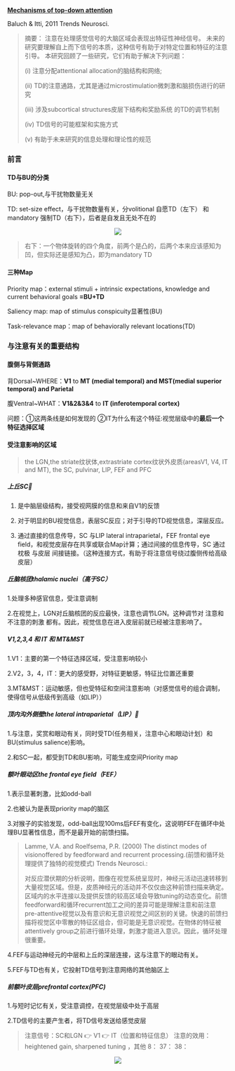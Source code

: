 [**Mechanisms of top-down attention**](https://pubmed.ncbi.nlm.nih.gov/21439656/)

Baluch & Itti, 2011 Trends Neurosci.

>摘要：
>注意在处理感觉信号的大脑区域会表现出特征性神经信号。
>未来的研究要理解自上而下信号的本质，这种信号有助于对特定位置和特征的注意引导。
>本研究回顾了一些研究，它们有助于解决下列问题：
>
>(i)	注意分配attentional allocation的脑结构和网络; 
>
>(ii)  TD的注意通路，尤其是通过microstimulation微刺激和脑损伤进行的研究
>
>(iii) 涉及subcortical structures皮层下结构和奖励系统 的TD的调节机制  
>
>(iv)	 TD信号的可能框架和实施方式
>
>(v)	有助于未来研究的信息处理和理论性的规范

### 前言

#### TD与BU的分类
BU: pop-out,与干扰物数量无关

TD: set-size effect，与干扰物数量有关，分volitional 自愿TD（左下） 和mandatory 强制TD（右下），后者是自发且无处不在的

 <div align=center><img src="https://user-images.githubusercontent.com/80901934/113806168-6cb9c500-9794-11eb-8212-9320670a9904.png" ></div>

>右下：一个物体旋转的四个角度，前两个是凸的，后两个本来应该感知为凹，但实际还是感知为凸，即为mandatory TD

#### 三种Map
Priority map：external stimuli + intrinsic expectations, knowledge and current behavioral goals **=BU+TD**
            
Saliency map: map of stimulus conspicuity显著性(BU)

Task-relevance map：map of behaviorally relevant locations(TD)

### 与注意有关的重要结构

#### 腹侧与背侧通路

背Dorsal~WHERE：**V1** to **MT (medial temporal)  and MST(medial superior temporal)  and Parietal**

腹Ventral~WHAT：**V1&2&3&4** to **IT (inferotemporal cortex)**

问题：①这两条线是如何发现的 ②IT为什么有这个特征:视觉层级中的**最后一个特征选择区域**

#### 受注意影响的区域
>the LGN,the striate纹状体,extrastriate cortex纹状外皮质(areasV1, V4, IT and MT), the SC, pulvinar, LIP, FEF and PFC

##### 上丘SC💮

1. 是中脑层级结构，接受视网膜的信息和来自V1的反馈

2. 对于明显的BU视觉信息，表层SC反应；对于引导的TD视觉信息，深层反应。

3. 通过直接的信息传导，SC 与LIP lateral intraparietal，FEF frontal eye field，和视觉皮层存在共享或联合Map计算；通过间接的信息传导，SC 通过 枕极 与皮层 间接链接。（这种连接方式，有助于将注意信号绕过腹侧传给高级皮层）

##### 丘脑核团thalamic nuclei（高于SC）

1.处理多种感官信息，受注意调制

2.在视觉上，LGN对丘脑核团的反应最快，注意也调节LGN。这种调节对 注意和不注意的刺激 都有。因此，视觉信息在进入皮层前就已经被注意影响了。

##### V1,2,3,4 和 IT 和 MT&MST

1.V1：主要的第一个特征选择区域，受注意影响较小

2.V2，3，4，IT：更大的感受野，对特征更敏感，特征比位置还重要

3.MT&MST：运动敏感，但也受特征和空间注意影响（对感觉信号的组合调制，使得信号从低级传到高级（如LIP））

##### 顶内沟外侧壁the lateral intraparietal（LIP）💮

1.与注意，奖赏和眼动有关，同时受TD(任务相关，注意中心和眼动计划）和BU(stimulus salience)影响。

2.和SC一起，都受到TD和BU影响，可能生成空间Priority map

##### 额叶眼动区the frontal eye field（FEF）

1.表示显著刺激，比如odd-ball

2.也被认为是表现priority map的脑区

3.对猴子的实验发现，odd-ball出现100ms后FEF有变化，这说明FEF在循环中处理BU显著性信息，而不是最开始的前馈扫描。

> Lamme, V.A. and Roelfsema, P.R. (2000) The distinct modes of visionoffered by feedforward and recurrent processing.(前馈和循环处理提供了独特的视觉模式) Trends Neurosci.:
> 
> 对反应潜伏期的分析说明，图像在视觉系统呈现时，神经元活动迅速转移到大量视觉区域。但是，皮质神经元的活动并不仅仅由这种前馈扫描来确定。区域内的水平连接以及提供反馈的较高区域会导致tuning的动态变化。前馈feedforward和循环recurrent加工之间的差异可能是理解注意和前注意pre-attentive视觉以及有意识和无意识视觉之间区别的关键。快速的前馈扫描将视觉区中零散的特征区组合，但可能是无意识视觉。在物体的特征被attentively group之前进行循环处理，刺激才能进入意识。因此，循环处理很重要。

4.FEF与运动神经元的中层和上丘的深层连接，这与注意下的眼动有关。

5.FEF与TD也有关，它投射TD信号到注意网络的其他脑区上

##### 前额叶皮层prefrontal cortex(PFC)

1.与短时记忆有关，受注意调控，在视觉层级中处于高层

2.TD信号的主要产生者，将TD信号发送给感觉皮层

>注意信号：SC和LGN 👉 V1 👉 IT（位置和特征信息）
>注意的效用： heightened gain, sharpened tuning ，其他
>8：
>37：
>38：


<div align=center><img src="https://user-images.githubusercontent.com/80901934/114027755-4b4afd00-98aa-11eb-8230-a962c6658bc7.png" ></div>
